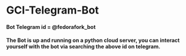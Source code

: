 # GCI-Telegram-Bot
#### Bot Telegram id = @fedorafork_bot
#### The Bot is up and running on a python cloud server, you can interact yourself with the bot via searching the above id on telegram.
